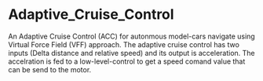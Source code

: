 # Adaptive_Cruise_Control
An Adaptive Cruise Control (ACC) for autonmous model-cars navigate using Virtual Force Field (VFF) approach.
The adaptive cruise control has two inputs (Delta distance and relative speed) and its output is acceleration.
The accelration is fed to a low-level-control to get a speed comand value that can be send to the motor.
